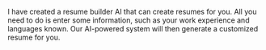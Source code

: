 I have created a resume builder AI that can create resumes for you. All you need to do is enter some information, such as your work experience and languages known. Our AI-powered system will then generate a customized resume for you.
